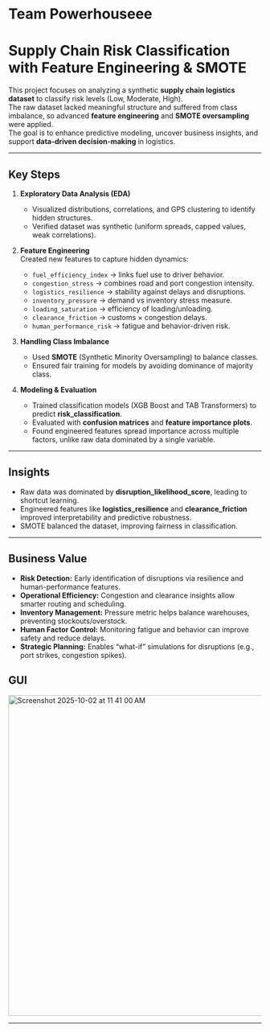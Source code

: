 # Team Powerhouseee
# Supply Chain Risk Classification with Feature Engineering & SMOTE

This project focuses on analyzing a synthetic **supply chain logistics dataset** to classify risk levels (Low, Moderate, High).  
The raw dataset lacked meaningful structure and suffered from class imbalance, so advanced **feature engineering** and **SMOTE oversampling** were applied.  
The goal is to enhance predictive modeling, uncover business insights, and support **data-driven decision-making** in logistics.

---

## Key Steps
1. **Exploratory Data Analysis (EDA)**  
   - Visualized distributions, correlations, and GPS clustering to identify hidden structures.  
   - Verified dataset was synthetic (uniform spreads, capped values, weak correlations).  

2. **Feature Engineering**  
   Created new features to capture hidden dynamics:  
   - `fuel_efficiency_index` → links fuel use to driver behavior.  
   - `congestion_stress` → combines road and port congestion intensity.  
   - `logistics_resilience` → stability against delays and disruptions.  
   - `inventory_pressure` → demand vs inventory stress measure.  
   - `loading_saturation` → efficiency of loading/unloading.  
   - `clearance_friction` → customs × congestion delays.  
   - `human_performance_risk` → fatigue and behavior-driven risk.  

3. **Handling Class Imbalance**  
   - Used **SMOTE** (Synthetic Minority Oversampling) to balance classes.  
   - Ensured fair training for models by avoiding dominance of majority class.  

4. **Modeling & Evaluation**  
   - Trained classification models (XGB Boost and TAB Transformers) to predict **risk_classification**.  
   - Evaluated with **confusion matrices** and **feature importance plots**.  
   - Found engineered features spread importance across multiple factors, unlike raw data dominated by a single variable.  

---

## Insights
- Raw data was dominated by **disruption_likelihood_score**, leading to shortcut learning.  
- Engineered features like **logistics_resilience** and **clearance_friction** improved interpretability and predictive robustness.  
- SMOTE balanced the dataset, improving fairness in classification.  

---

## Business Value
- **Risk Detection:** Early identification of disruptions via resilience and human-performance features.  
- **Operational Efficiency:** Congestion and clearance insights allow smarter routing and scheduling.  
- **Inventory Management:** Pressure metric helps balance warehouses, preventing stockouts/overstock.  
- **Human Factor Control:** Monitoring fatigue and behavior can improve safety and reduce delays.  
- **Strategic Planning:** Enables “what-if” simulations for disruptions (e.g., port strikes, congestion spikes).  

## GUI
<img width="1197" height="638" alt="Screenshot 2025-10-02 at 11 41 00 AM" src="https://github.com/user-attachments/assets/c8a68ec7-8c97-4af6-822b-c6df3998a7d7" />





---
